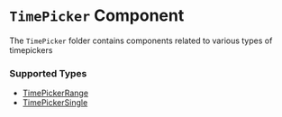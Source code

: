# `TimePicker` Component
The `TimePicker` folder contains components related to various types of timepickers

### Supported Types
- [TimePickerRange](./TimePickerRange/README.md)
- [TimePickerSingle](./TimePickerSingle/README.md)


